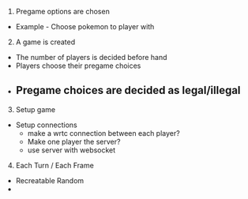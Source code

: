 1) Pregame options are chosen
  - Example - Choose pokemon to player with

2) A game is created
  - The number of players is decided before hand
  - Players choose their pregame choices
  - Pregame choices are decided as legal/illegal
    -

3) Setup game
  - Setup connections
    - make a wrtc connection between each player?
    - Make one player the server?
    - use server with websocket

4) Each Turn / Each Frame
  - Recreatable Random
  -

